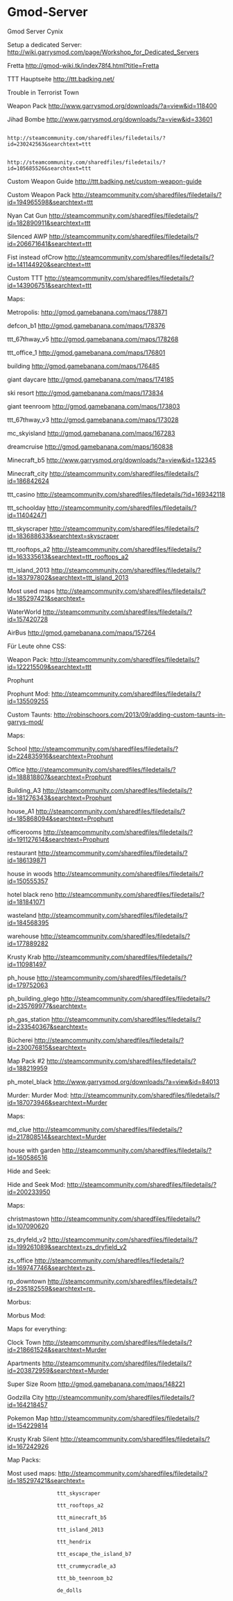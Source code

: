 Gmod-Server
===========

Gmod Server Cynix

Setup a dedicated Server:	http://wiki.garrysmod.com/page/Workshop_for_Dedicated_Servers

Fretta	http://gmod-wiki.tk/index78f4.html?title=Fretta

TTT Hauptseite				http://ttt.badking.net/

Trouble in Terrorist Town

Weapon Pack 		      http://www.garrysmod.org/downloads/?a=view&id=118400

Jihad Bombe			      http://www.garrysmod.org/downloads/?a=view&id=33601
					         
					         http://steamcommunity.com/sharedfiles/filedetails/?id=230242563&searchtext=ttt
					         
					            http://steamcommunity.com/sharedfiles/filedetails/?id=105685526&searchtext=ttt
					            
Custom Weapon Guide   http://ttt.badking.net/custom-weapon-guide

Custom Weapon Pack	  http://steamcommunity.com/sharedfiles/filedetails/?id=194965598&searchtext=ttt

Nyan Cat Gun	      	http://steamcommunity.com/sharedfiles/filedetails/?id=182890911&searchtext=ttt

Silenced AWP	      	http://steamcommunity.com/sharedfiles/filedetails/?id=206671641&searchtext=ttt

Fist instead ofCrow   http://steamcommunity.com/sharedfiles/filedetails/?id=141144920&searchtext=ttt

Custom TTT		      	http://steamcommunity.com/sharedfiles/filedetails/?id=143906751&searchtext=ttt

Maps:

Metropolis:		      	http://gmod.gamebanana.com/maps/178871

defcon_b1		      	  http://gmod.gamebanana.com/maps/178376

ttt_67thway_v5	    	http://gmod.gamebanana.com/maps/178268

ttt_office_1		      http://gmod.gamebanana.com/maps/176801

building			        http://gmod.gamebanana.com/maps/176485

giant daycare		      http://gmod.gamebanana.com/maps/174185

ski resort		      	http://gmod.gamebanana.com/maps/173834

giant teenroom	    	http://gmod.gamebanana.com/maps/173803

ttt_67thway_v3	    	http://gmod.gamebanana.com/maps/173028

mc_skyisland	        http://gmod.gamebanana.com/maps/167283

dreamcruise		      	http://gmod.gamebanana.com/maps/160838

Minecraft_b5	       	http://www.garrysmod.org/downloads/?a=view&id=132345

Minecraft_city	    	http://steamcommunity.com/sharedfiles/filedetails/?id=186842624

ttt_casino		      	http://steamcommunity.com/sharedfiles/filedetails/?id=169342118

ttt_schoolday		      http://steamcommunity.com/sharedfiles/filedetails/?id=114042471

ttt_skyscraper		    http://steamcommunity.com/sharedfiles/filedetails/?id=183688633&searchtext=skyscraper

ttt_rooftops_a2	    	http://steamcommunity.com/sharedfiles/filedetails/?id=163335613&searchtext=ttt_rooftops_a2

ttt_island_2013		    http://steamcommunity.com/sharedfiles/filedetails/?id=183797802&searchtext=ttt_island_2013

Most used maps		    http://steamcommunity.com/sharedfiles/filedetails/?id=185297421&searchtext=

WaterWorld		      	http://steamcommunity.com/sharedfiles/filedetails/?id=157420728

AirBus			        	http://gmod.gamebanana.com/maps/157264


Für Leute ohne CSS:

Weapon Pack:          http://steamcommunity.com/sharedfiles/filedetails/?id=122215509&searchtext=ttt


Prophunt

Prophunt Mod:		      http://steamcommunity.com/sharedfiles/filedetails/?id=135509255

Custom Taunts:		    http://robinschoors.com/2013/09/adding-custom-taunts-in-garrys-mod/

Maps:

School				        http://steamcommunity.com/sharedfiles/filedetails/?id=224835916&searchtext=Prophunt

Office				        http://steamcommunity.com/sharedfiles/filedetails/?id=188818807&searchtext=Prophunt

Building_A3		      	http://steamcommunity.com/sharedfiles/filedetails/?id=181276343&searchtext=Prophunt

house_A1		        	http://steamcommunity.com/sharedfiles/filedetails/?id=185868094&searchtext=Prophunt

officerooms		      	http://steamcommunity.com/sharedfiles/filedetails/?id=191127614&searchtext=Prophunt

restaurant		      	http://steamcommunity.com/sharedfiles/filedetails/?id=186139871

house in woods	    	http://steamcommunity.com/sharedfiles/filedetails/?id=150555357

hotel black reno    	http://steamcommunity.com/sharedfiles/filedetails/?id=181841071

wasteland		        	http://steamcommunity.com/sharedfiles/filedetails/?id=184568395

warehouse		        	http://steamcommunity.com/sharedfiles/filedetails/?id=177889282

Krusty Krab		      	http://steamcommunity.com/sharedfiles/filedetails/?id=110981497

ph_house		        	http://steamcommunity.com/sharedfiles/filedetails/?id=179752063

ph_building_glego	    http://steamcommunity.com/sharedfiles/filedetails/?id=235769977&searchtext=

ph_gas_station	    	http://steamcommunity.com/sharedfiles/filedetails/?id=233540367&searchtext=

Bücherei		        	http://steamcommunity.com/sharedfiles/filedetails/?id=230076815&searchtext=

Map Pack #2			      http://steamcommunity.com/sharedfiles/filedetails/?id=188219959

ph_motel_black		    http://www.garrysmod.org/downloads/?a=view&id=84013


Murder:
Murder Mod:		      	http://steamcommunity.com/sharedfiles/filedetails/?id=187073946&searchtext=Murder

Maps:

md_clue			        	http://steamcommunity.com/sharedfiles/filedetails/?id=217808514&searchtext=Murder

house with garden   	http://steamcommunity.com/sharedfiles/filedetails/?id=160586516



Hide and Seek:

Hide and Seek Mod:  	http://steamcommunity.com/sharedfiles/filedetails/?id=200233950

Maps:

christmastown		      http://steamcommunity.com/sharedfiles/filedetails/?id=107090620

zs_dryfeld_v2	      	http://steamcommunity.com/sharedfiles/filedetails/?id=199261089&searchtext=zs_dryfield_v2

zs_office			        http://steamcommunity.com/sharedfiles/filedetails/?id=169747746&searchtext=zs_

rp_downtown			      http://steamcommunity.com/sharedfiles/filedetails/?id=235182559&searchtext=rp_




Morbus:

Morbus Mod:










Maps for everything:

Clock Town			http://steamcommunity.com/sharedfiles/filedetails/?id=218661524&searchtext=Murder

Apartments			http://steamcommunity.com/sharedfiles/filedetails/?id=203872959&searchtext=Murder

Super Size Room		http://gmod.gamebanana.com/maps/148221

Godzilla City		http://steamcommunity.com/sharedfiles/filedetails/?id=164218457

Pokemon Map			http://steamcommunity.com/sharedfiles/filedetails/?id=154229814

Krusty Krab	Silent	http://steamcommunity.com/sharedfiles/filedetails/?id=167242926

Map Packs:

Most used maps:		http://steamcommunity.com/sharedfiles/filedetails/?id=185297421&searchtext=

					ttt_skyscraper
					
					ttt_rooftops_a2
					
					ttt_minecraft_b5
					
					ttt_island_2013
					
					ttt_hendrix
					
					ttt_escape_the_island_b7
					
					ttt_crummycradle_a3
					
					ttt_bb_teenroom_b2
					
					de_dolls
